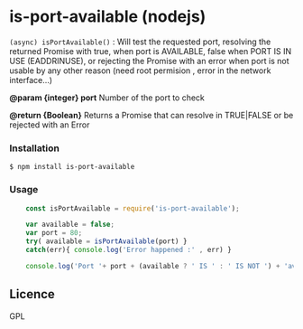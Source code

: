 # is-port-available (nodejs)

```(async) isPortAvailable()``` : Will test the requested port, resolving the returned Promise with true, when port is AVAILABLE, false when PORT IS IN USE (EADDRINUSE), or rejecting the Promise with an error when port is not usable by any other reason (need root permision , error in the network interface...)

**@param  {integer}  port** 	Number of the port to check

**@return {Boolean}**     	  Returns a Promise that can resolve in TRUE|FALSE or be rejected with an Error

### Installation

```$ npm install is-port-available```

### Usage
```javascript
	const isPortAvailable = require('is-port-available');

	var available = false;
	var port = 80;
	try( available = isPortAvailable(port) }
	catch(err){ console.log('Error happened :' , err) }

	console.log('Port '+ port + (available ? ' IS ' : ' IS NOT ') + 'available!')
```

## Licence

GPL
